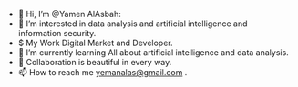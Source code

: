 - 👋 Hi, I’m @Yamen AlAsbah:
- 👀 I’m interested in data analysis and artificial intelligence and information security.
- $  My Work Digital Market and Developer.
- 🌱 I’m currently learning All about artificial intelligence and data analysis.
- 💞️ Collaboration is beautiful in every way.
- 📫 How to reach me yemanalas@gmail.com .
